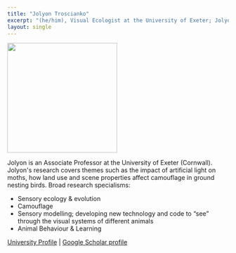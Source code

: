 ```yaml
---
title: "Jolyon Troscianko"
excerpt: "(he/him), Visual Ecologist at the University of Exeter; Jolyon studies how visual information affects animal behaviour, evolution, and conservation.<br/><img src='/2025/images/Jolyon.jpg' width='150'>"
layout: single
---
```



<img src="/2025/images/Jolyon.jpg" width="250"/>

Jolyon is an Associate Professor at the University of Exeter (Cornwall). Jolyon's research covers themes such as the impact of artificial light on moths, how land use and scene properties affect camouflage in ground nesting birds.
Broad research specialisms:

- Sensory ecology & evolution
- Camouflage
- Sensory modelling; developing new technology and code to “see” through the visual systems of different animals
- Animal Behaviour & Learning

[University Profile](https://experts.exeter.ac.uk/22827-jolyon-troscianko) |
[Google Scholar profile](https://scholar.google.co.uk/citations?user=kV0iFIgAAAAJ&hl=en&oi=ao)
